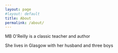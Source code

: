 ```yaml
---
layout: page
#layout: default
title: About
permalink: /about/
---
```


MB O'Reilly is a classic teacher and author

She lives in Glasgow with her husband and three boys
